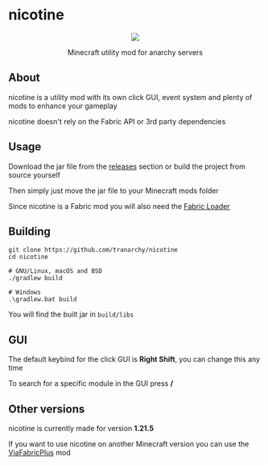 # nicotine

<p align="center">
  <img src="https://github.com/user-attachments/assets/8ec64a1b-fe02-4042-9d2f-35a91d9c066f">
</p>
<p align="center">Minecraft utility mod for anarchy servers</p>

## About

nicotine is a utility mod with its own click GUI, event system and plenty of mods to enhance your gameplay

nicotine doesn't rely on the Fabric API or 3rd party dependencies

## Usage

Download the jar file from the [releases](https://github.com/tranarchy/nicotine/releases) section or build the project from source yourself

Then simply just move the jar file to your Minecraft mods folder

Since nicotine is a Fabric mod you will also need the [Fabric Loader](https://fabricmc.net/)

## Building

```
git clone https://github.com/tranarchy/nicotine
cd nicotine

# GNU/Linux, macOS and BSD
./gradlew build

# Windows
.\gradlew.bat build
```

You will find the built jar in `build/libs`

## GUI

The default keybind for the click GUI is **Right Shift**, you can change this any time

To search for a specific module in the GUI press **/**

## Other versions

nicotine is currently made for version **1.21.5**

If you want to use nicotine on another Minecraft version you can use the [ViaFabricPlus](https://modrinth.com/mod/viafabricplus) mod
